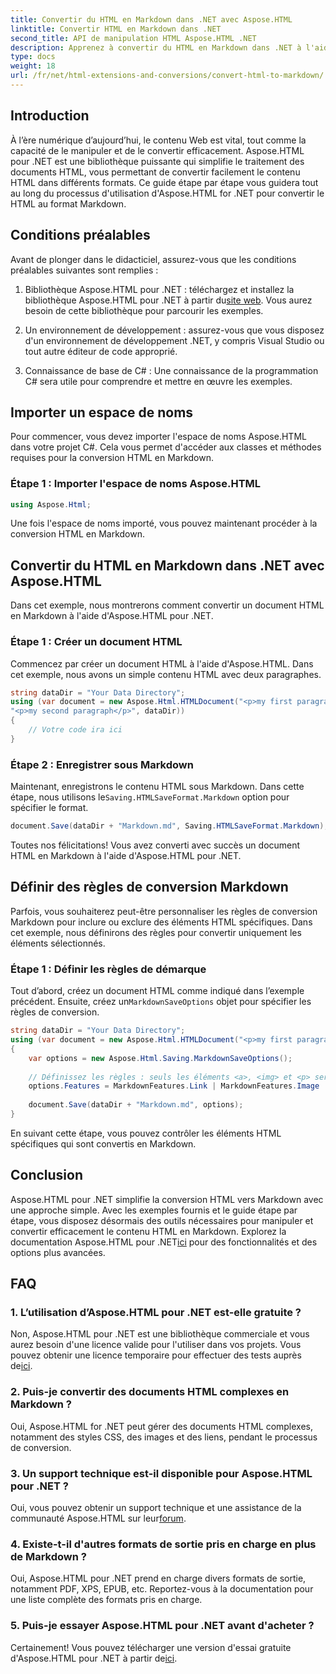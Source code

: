 ```yaml
---
title: Convertir du HTML en Markdown dans .NET avec Aspose.HTML
linktitle: Convertir HTML en Markdown dans .NET
second_title: API de manipulation HTML Aspose.HTML .NET
description: Apprenez à convertir du HTML en Markdown dans .NET à l'aide d'Aspose.HTML pour une manipulation efficace du contenu. Obtenez des conseils étape par étape pour un processus de conversion fluide.
type: docs
weight: 18
url: /fr/net/html-extensions-and-conversions/convert-html-to-markdown/
---
```


## Introduction

À l’ère numérique d’aujourd’hui, le contenu Web est vital, tout comme la capacité de le manipuler et de le convertir efficacement. Aspose.HTML pour .NET est une bibliothèque puissante qui simplifie le traitement des documents HTML, vous permettant de convertir facilement le contenu HTML dans différents formats. Ce guide étape par étape vous guidera tout au long du processus d'utilisation d'Aspose.HTML for .NET pour convertir le HTML au format Markdown.

## Conditions préalables

Avant de plonger dans le didacticiel, assurez-vous que les conditions préalables suivantes sont remplies :

1.  Bibliothèque Aspose.HTML pour .NET : téléchargez et installez la bibliothèque Aspose.HTML pour .NET à partir du[site web](https://releases.aspose.com/html/net/). Vous aurez besoin de cette bibliothèque pour parcourir les exemples.

2. Un environnement de développement : assurez-vous que vous disposez d'un environnement de développement .NET, y compris Visual Studio ou tout autre éditeur de code approprié.

3. Connaissance de base de C# : Une connaissance de la programmation C# sera utile pour comprendre et mettre en œuvre les exemples.

## Importer un espace de noms

Pour commencer, vous devez importer l'espace de noms Aspose.HTML dans votre projet C#. Cela vous permet d'accéder aux classes et méthodes requises pour la conversion HTML en Markdown.

### Étape 1 : Importer l'espace de noms Aspose.HTML

```csharp
using Aspose.Html;
```

Une fois l'espace de noms importé, vous pouvez maintenant procéder à la conversion HTML en Markdown.

## Convertir du HTML en Markdown dans .NET avec Aspose.HTML

Dans cet exemple, nous montrerons comment convertir un document HTML en Markdown à l'aide d'Aspose.HTML pour .NET. 

### Étape 1 : Créer un document HTML

Commencez par créer un document HTML à l'aide d'Aspose.HTML. Dans cet exemple, nous avons un simple contenu HTML avec deux paragraphes.

```csharp
string dataDir = "Your Data Directory";
using (var document = new Aspose.Html.HTMLDocument("<p>my first paragraph</p>" +
"<p>my second paragraph</p>", dataDir))
{
    // Votre code ira ici
}
```

### Étape 2 : Enregistrer sous Markdown

 Maintenant, enregistrons le contenu HTML sous Markdown. Dans cette étape, nous utilisons le`Saving.HTMLSaveFormat.Markdown` option pour spécifier le format.

```csharp
document.Save(dataDir + "Markdown.md", Saving.HTMLSaveFormat.Markdown);
```

Toutes nos félicitations! Vous avez converti avec succès un document HTML en Markdown à l'aide d'Aspose.HTML pour .NET.

## Définir des règles de conversion Markdown

Parfois, vous souhaiterez peut-être personnaliser les règles de conversion Markdown pour inclure ou exclure des éléments HTML spécifiques. Dans cet exemple, nous définirons des règles pour convertir uniquement les éléments sélectionnés.

### Étape 1 : Définir les règles de démarque

 Tout d’abord, créez un document HTML comme indiqué dans l’exemple précédent. Ensuite, créez un`MarkdownSaveOptions` objet pour spécifier les règles de conversion.

```csharp
string dataDir = "Your Data Directory";
using (var document = new Aspose.Html.HTMLDocument("<p>my first paragraph</p>", dataDir))
{
    var options = new Aspose.Html.Saving.MarkdownSaveOptions();
    
    // Définissez les règles : seuls les éléments <a>, <img> et <p> seront convertis en démarque.
    options.Features = MarkdownFeatures.Link | MarkdownFeatures.Image | MarkdownFeatures.AutomaticParagraph;
    
    document.Save(dataDir + "Markdown.md", options);
}
```

En suivant cette étape, vous pouvez contrôler les éléments HTML spécifiques qui sont convertis en Markdown.

## Conclusion

 Aspose.HTML pour .NET simplifie la conversion HTML vers Markdown avec une approche simple. Avec les exemples fournis et le guide étape par étape, vous disposez désormais des outils nécessaires pour manipuler et convertir efficacement le contenu HTML en Markdown. Explorez la documentation Aspose.HTML pour .NET[ici](https://reference.aspose.com/html/net/) pour des fonctionnalités et des options plus avancées.

## FAQ

### 1. L’utilisation d’Aspose.HTML pour .NET est-elle gratuite ?

Non, Aspose.HTML pour .NET est une bibliothèque commerciale et vous aurez besoin d'une licence valide pour l'utiliser dans vos projets. Vous pouvez obtenir une licence temporaire pour effectuer des tests auprès de[ici](https://purchase.aspose.com/temporary-license/).

### 2. Puis-je convertir des documents HTML complexes en Markdown ?

Oui, Aspose.HTML for .NET peut gérer des documents HTML complexes, notamment des styles CSS, des images et des liens, pendant le processus de conversion.

### 3. Un support technique est-il disponible pour Aspose.HTML pour .NET ?

 Oui, vous pouvez obtenir un support technique et une assistance de la communauté Aspose.HTML sur leur[forum](https://forum.aspose.com/).

### 4. Existe-t-il d'autres formats de sortie pris en charge en plus de Markdown ?

Oui, Aspose.HTML pour .NET prend en charge divers formats de sortie, notamment PDF, XPS, EPUB, etc. Reportez-vous à la documentation pour une liste complète des formats pris en charge.

### 5. Puis-je essayer Aspose.HTML pour .NET avant d'acheter ?

 Certainement! Vous pouvez télécharger une version d'essai gratuite d'Aspose.HTML pour .NET à partir de[ici](https://releases.aspose.com/).
